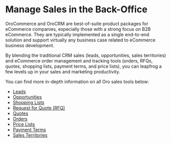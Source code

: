 <!-- meta: description = Sales, leads, opportunities, orders, quotes, and price lists management guides for the OroCommerce and OroCRM back-office users -->

<a id="user-guide-sales-back-office"></a>

# Manage Sales in the Back-Office

OroCommerce and OroCRM are best-of-suite product packages for eCommerce companies, especially those with a strong focus on B2B eCommerce. They are typically implemented as a single end-to-end solution and support virtually any business case related to eCommerce business development.

By blending the traditional CRM sales (leads, opportunities, sales territories) and eCommerce order management and tracking tools (orders, RFQs, quotes, shopping lists, payment terms, and price lists), you can leapfrog a few levels up in your sales and marketing productivity.

You can find more in-depth information on all Oro sales tools below:

* [Leads](leads/index.md)
* [Opportunities](opportunities/index.md)
* [Shopping Lists](shopping-lists/index.md)
* [Request for Quote (RFQ)](rfq/index.md)
* [Quotes](quotes/index.md)
* [Orders](orders/index.md)
* [Price Lists](price-lists/index.md)
* [Payment Terms](payment-terms/index.md)
* [Sales Territories](sales-territories.md)
